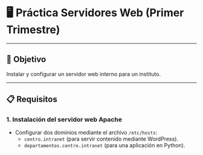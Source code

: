 # 🖥️ Práctica Servidores Web (Primer Trimestre)

---

## 🎯 Objetivo
Instalar y configurar un servidor web interno para un instituto.

---

## 📋 Requisitos

### 1. Instalación del servidor web Apache
- Configurar dos dominios mediante el archivo `/etc/hosts`: 
  - `centro.intranet` (para servir contenido mediante WordPress).
  - `departamentos.centro.intranet` (para una aplicación en Python).
